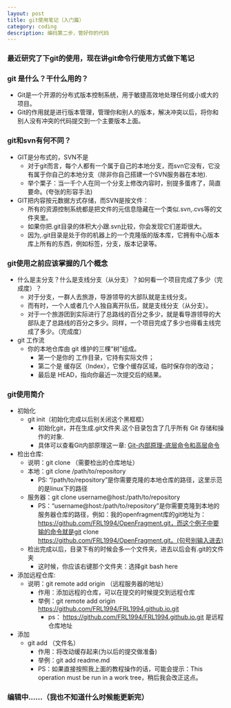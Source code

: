 ```yaml
---
layout: post
title: git使用笔记（入门篇）
category: coding
description: 编码第二步，管好你的代码
---
```


### 最近研究了下git的使用，现在讲git命令行使用方式做下笔记

### git 是什么？干什么用的？
+ Git是一个开源的分布式版本控制系统，用于敏捷高效地处理任何或小或大的项目。
+ Git的作用就是进行版本管理，管理你和别人的版本，解决冲突以后，将你和别人没有冲突的代码提交到一个主要版本上面。

### git和svn有何不同？
+ GIT是分布式的，SVN不是
  - 对于git而言，每个人都有一个属于自己的本地分支，而svn它没有，它没有属于你自己的本地分支（除非你自己搭建一个SVN服务器在本地).
  - 举个栗子：当一千个人在同一个分支上修改内容时，别提多蛋疼了，简直要命。(夸张的形容手法)
+ GIT把内容按元数据方式存储，而SVN是按文件：
  - 所有的资源控制系统都是把文件的元信息隐藏在一个类似.svn,.cvs等的文件夹里。
  - 如果你把.git目录的体积大小跟.svn比较，你会发现它们差距很大。
  - 因为,.git目录是处于你的机器上的一个克隆版的版本库，它拥有中心版本库上所有的东西，例如标签，分支，版本记录等。

### git使用之前应该掌握的几个概念
+ 什么是主分支？什么是支线分支（从分支）？如何看一个项目完成了多少（完成度）？
  - 对于分支，一群人去旅游，导游领导的大部队就是主线分支。
  - 而有时，一个人或者几个人独自离开队伍，就是支线分支（从分支）。
  - 对于一个旅游团到实际进行了总路线的百分之多少，就是看导游领导的大部队走了总路线的百分之多少。同样，一个项目完成了多少也得看主线完成了多少。（完成度）
+ git 工作流
  - 你的本地仓库由 git 维护的三棵“树”组成。
  	- 第一个是你的 工作目录，它持有实际文件；
  	- 第二个是 缓存区（Index），它像个缓存区域，临时保存你的改动；
  	- 最后是 HEAD，指向你最近一次提交后的结果。

### git使用简介
+ 初始化
  - git init（初始化完成以后别关闭这个黑框框）
  	- 初始化git，并在生成.git文件夹.这个目录包含了几乎所有 Git 存储和操作的对象.
  	- 具体可以查看Git内部原理这一章: [Git-内部原理-底层命令和高层命令](https://git-scm.com/book/zh/v2/Git-%E5%86%85%E9%83%A8%E5%8E%9F%E7%90%86-%E5%BA%95%E5%B1%82%E5%91%BD%E4%BB%A4%E5%92%8C%E9%AB%98%E5%B1%82%E5%91%BD%E4%BB%A4)
+ 检出仓库:
  - 说明：git clone （需要检出的仓库地址）
  - 本地：git clone /path/to/repository 
  	- PS: “/path/to/repository”是你需要克隆的本地仓库的路径，这里示范的是linux下的路径
  - 服务器：git clone username@host:/path/to/repository
  	- PS：“username@host:/path/to/repository”是你需要克隆到本地的服务器仓库的路径，例如：我的openfragment库的git地址为：https://github.com/FRL1994/OpenFragment.git，而这个例子中要输的命令就是git clone https://github.com/FRL1994/OpenFragment.git。(句号别输入进去)
  - 检出完成以后，目录下有的时候会多一个文件夹，进去以后会有.git的文件夹
  	- 这时候，你应该右键那个文件夹：选择git bash here
+ 添加远程仓库:
  - 说明：git remote add origin （远程服务器的地址）
	- 作用：添加远程的仓库，可以在提交的时候提交到远程仓库
	- 举例：git remote add origin https://github.com/FRL1994/FRL1994.github.io.git
		- ps： https://github.com/FRL1994/FRL1994.github.io.git 是远程仓库地址
+ 添加
  - git add （文件名）
	- 作用：将改动缓存起来(为以后的提交做准备)
	- 举例：git add readme.md
	- PS：如果直接按照我上面的教程操作的话，可能会提示：This operation must be run in a work tree，稍后我会改正这点。

### 编辑中……（我也不知道什么时候能更新完）

